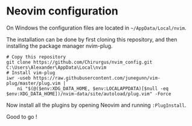 # Neovim configuration

On Windows the configuration files are located in `~/AppData/Local/nvim`.

The installation can be done by first cloning this repository, and then
installing the package manager nvim-plug.

```{powershell}
# Copy this repository
git clone https://github.com/Chirurgus/nvim_config.git C:\Users\Alexander\AppData\Local\nvim
# Install vim-plug
iwr -useb https://raw.githubusercontent.com/junegunn/vim-plug/master/plug.vim |`
    ni "$(@($env:XDG_DATA_HOME, $env:LOCALAPPDATA)[$null -eq $env:XDG_DATA_HOME])/nvim-data/site/autoload/plug.vim" -Force
```

Now install all the plugins by opening Neovim and running `:PlugInstall`.

Good to go !

